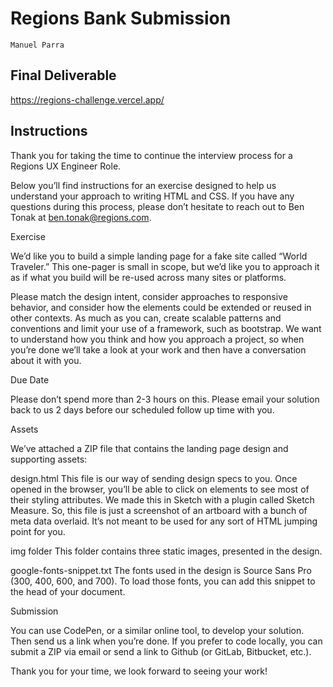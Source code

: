 # Regions Bank Submission
```
Manuel Parra
```
## Final Deliverable
https://regions-challenge.vercel.app/

## Instructions

Thank you for taking the time to continue the interview process for a Regions UX Engineer Role.

Below you’ll find instructions for an exercise designed to help us understand your approach to writing HTML and CSS. If you have any questions during this process, please don’t hesitate to reach out to Ben Tonak at ben.tonak@regions.com.

Exercise

We’d like you to build a simple landing page for a fake site called “World Traveler.” This one-pager is small in scope, but we’d like you to approach it as if what you build will be re-used across many sites or platforms.

Please match the design intent, consider approaches to responsive behavior, and consider how the elements could be extended or reused in other contexts. As much as you can, create scalable patterns and conventions and limit your use of a framework, such as bootstrap. We want to understand how you think and how you approach a project, so when you’re done we’ll take a look at your work and then have a conversation about it with you.

Due Date

Please don’t spend more than 2-3 hours on this. Please email your solution back to us 2 days before our scheduled follow up time with you.

Assets

We’ve attached a ZIP file that contains the landing page design and supporting assets:

design.html This file is our way of sending design specs to you. Once opened in the browser, you’ll be able to click on elements to see most of their styling attributes. We made this in Sketch with a plugin called Sketch Measure. So, this file is just a screenshot of an artboard with a bunch of meta data overlaid. It’s not meant to be used for any sort of HTML jumping point for you.

img folder This folder contains three static images, presented in the design.

google-fonts-snippet.txt The fonts used in the design is Source Sans Pro (300, 400, 600, and 700). To load those fonts, you can add this snippet to the head of your document.

Submission

You can use CodePen, or a similar online tool, to develop your solution. Then send us a link when you’re done. If you prefer to code locally, you can submit a ZIP via email or send a link to Github (or GitLab, Bitbucket, etc.).

Thank you for your time, we look forward to seeing your work!
